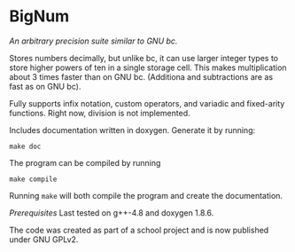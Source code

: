 BigNum
======

*An arbitrary precision suite similar to GNU bc.*

Stores numbers decimally, but unlike bc, it can use larger integer types to store higher powers of ten in a single storage cell. This makes multiplication about 3 times faster than on GNU bc. (Additiona and subtractions are as fast as on GNU bc). 

Fully supports infix notation, custom operators, and variadic and fixed-arity functions.
Right now, division is not implemented.

Includes documentation written in doxygen. 
Generate it by running:

	make doc
The program can be compiled by running

	make compile

Running `make` will both compile the program and create the documentation.

*Prerequisites*
	Last tested on g++-4.8 and doxygen 1.8.6.

The code was created as part of a school project and is now published under GNU GPLv2.

